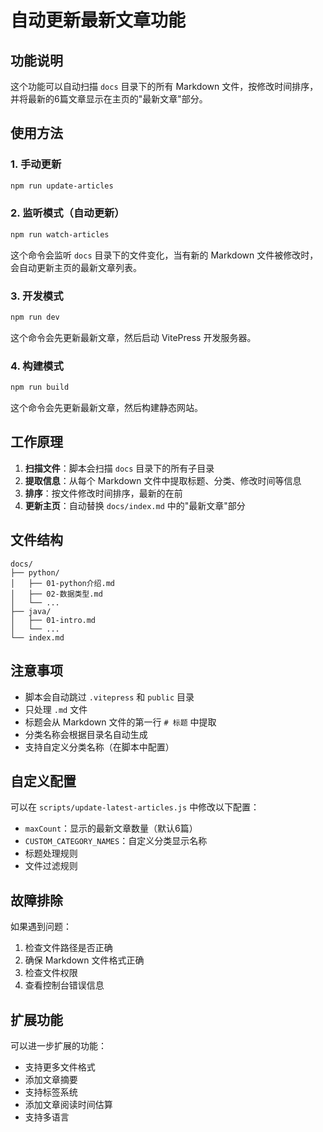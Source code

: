 # 自动更新最新文章功能

## 功能说明

这个功能可以自动扫描 `docs` 目录下的所有 Markdown 文件，按修改时间排序，并将最新的6篇文章显示在主页的"最新文章"部分。

## 使用方法

### 1. 手动更新
```bash
npm run update-articles
```

### 2. 监听模式（自动更新）
```bash
npm run watch-articles
```
这个命令会监听 `docs` 目录下的文件变化，当有新的 Markdown 文件被修改时，会自动更新主页的最新文章列表。

### 3. 开发模式
```bash
npm run dev
```
这个命令会先更新最新文章，然后启动 VitePress 开发服务器。

### 4. 构建模式
```bash
npm run build
```
这个命令会先更新最新文章，然后构建静态网站。

## 工作原理

1. **扫描文件**：脚本会扫描 `docs` 目录下的所有子目录
2. **提取信息**：从每个 Markdown 文件中提取标题、分类、修改时间等信息
3. **排序**：按文件修改时间排序，最新的在前
4. **更新主页**：自动替换 `docs/index.md` 中的"最新文章"部分

## 文件结构

```
docs/
├── python/
│   ├── 01-python介绍.md
│   ├── 02-数据类型.md
│   └── ...
├── java/
│   ├── 01-intro.md
│   └── ...
└── index.md
```

## 注意事项

- 脚本会自动跳过 `.vitepress` 和 `public` 目录
- 只处理 `.md` 文件
- 标题会从 Markdown 文件的第一行 `# 标题` 中提取
- 分类名称会根据目录名自动生成
- 支持自定义分类名称（在脚本中配置）

## 自定义配置

可以在 `scripts/update-latest-articles.js` 中修改以下配置：

- `maxCount`：显示的最新文章数量（默认6篇）
- `CUSTOM_CATEGORY_NAMES`：自定义分类显示名称
- 标题处理规则
- 文件过滤规则

## 故障排除

如果遇到问题：

1. 检查文件路径是否正确
2. 确保 Markdown 文件格式正确
3. 检查文件权限
4. 查看控制台错误信息

## 扩展功能

可以进一步扩展的功能：

- 支持更多文件格式
- 添加文章摘要
- 支持标签系统
- 添加文章阅读时间估算
- 支持多语言
